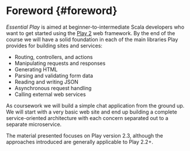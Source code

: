 # Foreword {#foreword}

*Essential Play* is aimed at beginner-to-intermediate Scala developers who want to get started using the [Play 2](link-play) web framework. By the end of the course we will have a solid foundation in each of the main libraries Play provides for building sites and services:

 - Routing, controllers, and actions
 - Manipulating requests and responses
 - Generating HTML
 - Parsing and validating form data
 - Reading and writing JSON
 - Asynchronous request handling
 - Calling external web services

As coursework we will build a simple chat application from the ground up. We will start with a very basic web site and end up building a complete service-oriented architecture with each concern separated out to a separate microservice.

The material presented focuses on Play version 2.3, although the approaches introduced are generally applicable to Play 2.2+.
